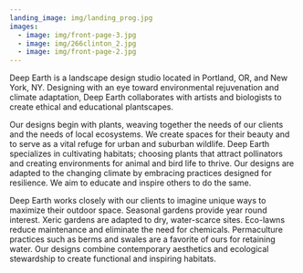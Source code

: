 ```yaml
---
landing_image: img/landing_prog.jpg
images:
  - image: img/front-page-3.jpg
  - image: img/266clinton_2.jpg
  - image: img/front-page-2.jpg
---
```

Deep Earth is a landscape design studio located in Portland, OR, and New York, NY. Designing with an eye toward environmental rejuvenation and climate adaptation, Deep Earth collaborates with artists and biologists to create ethical and educational plantscapes. 

Our designs begin with plants, weaving together the needs of our clients and the needs of local ecosystems. We create spaces for their beauty and to serve as a vital refuge for urban and suburban wildlife. Deep Earth specializes in cultivating habitats; choosing plants that attract pollinators and creating environments for animal and bird life to thrive. Our designs are adapted to the changing climate by embracing practices designed for resilience. We aim to educate and inspire others to do the same.

Deep Earth works closely with our clients to imagine unique ways to maximize their outdoor space. Seasonal gardens provide year round interest. Xeric gardens are adapted to dry, water-scarce sites. Eco-lawns reduce maintenance and eliminate the need for chemicals. Permaculture practices such as berms and swales are a favorite of ours for retaining water. Our designs combine contemporary aesthetics and ecological stewardship to create functional and inspiring habitats.